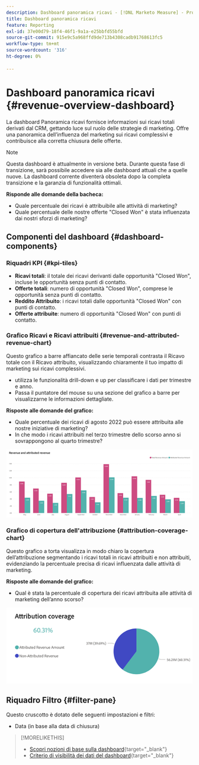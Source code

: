 ```yaml
---
description: Dashboard panoramica ricavi - [!DNL Marketo Measure] - Prodotto
title: Dashboard panoramica ricavi
feature: Reporting
exl-id: 37e00d79-18f4-46f1-9a1a-e25bbfd55bfd
source-git-commit: 915e9c5a968ffd9de713b4308cadb91768613fc5
workflow-type: tm+mt
source-wordcount: '316'
ht-degree: 0%

---
```


# Dashboard panoramica ricavi {#revenue-overview-dashboard}

La dashboard Panoramica ricavi fornisce informazioni sui ricavi totali derivati dal CRM, gettando luce sul ruolo delle strategie di marketing. Offre una panoramica dell’influenza del marketing sui ricavi complessivi e contribuisce alla corretta chiusura delle offerte.

>[!NOTE]
>
>Questa dashboard è attualmente in versione beta. Durante questa fase di transizione, sarà possibile accedere sia alle dashboard attuali che a quelle nuove. La dashboard corrente diventerà obsoleta dopo la completa transizione e la garanzia di funzionalità ottimali.

**Risponde alle domande della bacheca:**

* Quale percentuale dei ricavi è attribuibile alle attività di marketing?
* Quale percentuale delle nostre offerte &quot;Closed Won&quot; è stata influenzata dai nostri sforzi di marketing?

## Componenti del dashboard {#dashboard-components}

### Riquadri KPI {#kpi-tiles}

* **Ricavi totali**: il totale dei ricavi derivanti dalle opportunità &quot;Closed Won&quot;, incluse le opportunità senza punti di contatto.
* **Offerte totali**: numero di opportunità &quot;Closed Won&quot;, comprese le opportunità senza punti di contatto.
* **Reddito Attribuito**: i ricavi totali dalle opportunità &quot;Closed Won&quot; con punti di contatto.
* **Offerte attribuite**: numero di opportunità &quot;Closed Won&quot; con punti di contatto.

### Grafico Ricavi e Ricavi attribuiti {#revenue-and-attributed-revenue-chart}

Questo grafico a barre affiancato delle serie temporali contrasta il Ricavo totale con il Ricavo attribuito, visualizzando chiaramente il tuo impatto di marketing sui ricavi complessivi.

* utilizza le funzionalità drill-down e up per classificare i dati per trimestre e anno.
* Passa il puntatore del mouse su una sezione del grafico a barre per visualizzarne le informazioni dettagliate.

**Risposte alle domande del grafico:**

* Quale percentuale dei ricavi di agosto 2022 può essere attribuita alle nostre iniziative di marketing?
* In che modo i ricavi attribuiti nel terzo trimestre dello scorso anno si sovrappongono al quarto trimestre?

![](assets/revenue-overview-dashboard-1.png)

### Grafico di copertura dell&#39;attribuzione {#attribution-coverage-chart}

Questo grafico a torta visualizza in modo chiaro la copertura dell’attribuzione segmentando i ricavi totali in ricavi attribuiti e non attribuiti, evidenziando la percentuale precisa di ricavi influenzata dalle attività di marketing.

**Risposte alle domande del grafico:**

* Qual è stata la percentuale di copertura dei ricavi attribuita alle attività di marketing dell’anno scorso?

![](assets/revenue-overview-dashboard-2.png)

## Riquadro Filtro {#filter-pane}

Questo cruscotto è dotato delle seguenti impostazioni e filtri:

* Data (in base alla data di chiusura)

>[!MORELIKETHIS]
>
>* [Scopri nozioni di base sulla dashboard](/help/marketo-measure-discover-ui/dashboards/discover-dashboard-basics.md){target="_blank"}
>* [Criterio di visibilità dei dati del dashboard](/help/marketo-measure-discover-ui/dashboards/dashboard-data-visibility-policy.md){target="_blank"}
